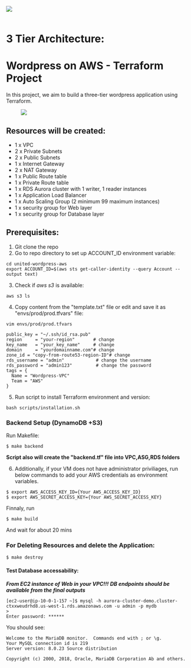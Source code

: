 <img src="https://github.com/devops-cloud-group/united-wordpress-aws/badge.svg?branch=main"><br>
<br>
# 3 Tier Architecture:
# Wordpress on AWS - Terraform Project 

In this project, we aim to build a three-tier wordpress application using Terraform.
<figure>
<img src="https://www.wellarchitectedlabs.com/Reliability/300_Testing_for_Resiliency_of_EC2_RDS_and_S3/Images/ThreeTierArchitecture.png">
</figure>

## Resources will be created:

* 1 x VPC 
* 2 x Private Subnets 
* 2 x Public Subnets 
* 1 x Internet Gateway 
* 2 x NAT Gateway 
* 1 x Public Route table 
* 1 x Private Route table 
* 1 x RDS Aurora cluster with 1 writer, 1 reader instances 
* 1 x Application Load Balancer 
* 1 x Auto Scaling Group (2 minimum 99 maximum instances) 
* 1 x security group for Web layer 
* 1 x security group for Database layer 


## Prerequisites: 
1. Git clone the repo
2. Go to repo directory to set up ACCOUNT_ID environment variable:
```shell
cd united-wordpress-aws
export ACCOUNT_ID=$(aws sts get-caller-identity --query Account --output text)
```

3. Check if *aws s3* is available:
```shell
aws s3 ls
```

4. Copy content from the "template.txt" file or edit and save it as "envs/prod/prod.tfvars" file:

```shell 
vim envs/prod/prod.tfvars
```

```shell 
public_key = "~/.ssh/id_rsa.pub"
region     = "your-region"       # change
key_name   = "your_key_name"     # change
domain     = "yourdomainname.com"# change
zone_id = "copy-from-route53-region-ID"# change
rds_username = "admin"            # change the username 
rds_password = "admin123"         # change the password 
tags = {
  Name = "Wordpress-VPC"
  Team = "AWS"
}
```
5. Run script to install Terraform environment and version:

```shell
bash scripts/installation.sh
```
### Backend Setup (DynamoDB +S3)
Run Makefile:

```shell
$ make backend
```
**Script also will create  the "backend.tf" file into VPC,ASG,RDS folders**


6. Additionally, if your VM does not have administrator priviliages, run below commands to add your AWS credentials as environment variables.

```shell 
$ export AWS_ACCESS_KEY_ID={Your AWS_ACCESS_KEY_ID} 
$ export AWS_SECRET_ACCESS_KEY={Your AWS_SECRET_ACCESS_KEY} 

```

 Finnaly, run 
```shell
$ make build
```
And wait for about 20 mins


### For Deleting Resources and delete the Application:

```shell
$ make destroy
```
#### Test Database accessability: 

***From EC2 instance of Web in your VPC!!!***
***DB endpoints should be available from the final outputs***

```shell 
[ec2-user@ip-10-0-1-157 ~]$ mysql -h aurora-cluster-demo.cluster-ctxxweudrhd8.us-west-1.rds.amazonaws.com -u admin -p mydb
>
Enter password: ******
```
You should see:

```shell 
Welcome to the MariaDB monitor.  Commands end with ; or \g.
Your MySQL connection id is 219
Server version: 8.0.23 Source distribution

Copyright (c) 2000, 2018, Oracle, MariaDB Corporation Ab and others.

```